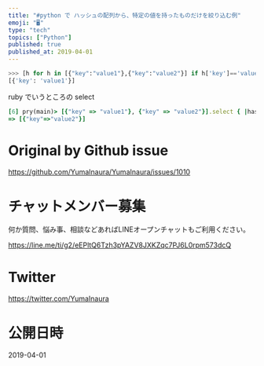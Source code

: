 ```yaml
---
title: "#python で ハッシュの配列から、特定の値を持ったものだけを絞り込む例"
emoji: "🖥"
type: "tech"
topics: ["Python"]
published: true
published_at: 2019-04-01
---
```



```py
>>> [h for h in [{"key":"value1"},{"key":"value2"}] if h['key']=='value1' ]
[{'key': 'value1'}]
```

ruby でいうところの select

```rb
[6] pry(main)> [{"key" => "value1"}, {"key" => "value2"}].select { |hash| hash['key'] == 'value2' }
=> [{"key"=>"value2"}]
```

# Original by Github issue

https://github.com/YumaInaura/YumaInaura/issues/1010








<!-- Update From Qiita API -->

# チャットメンバー募集


何か質問、悩み事、相談などあればLINEオープンチャットもご利用ください。

https://line.me/ti/g2/eEPltQ6Tzh3pYAZV8JXKZqc7PJ6L0rpm573dcQ





# Twitter


https://twitter.com/YumaInaura


<!-- Update From Qiita API -->



# 公開日時

2019-04-01
